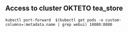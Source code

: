 ## Access to cluster OKTETO tea_store

    kubectl port-forward  $(kubectl get pods -o custom-columns=:metadata.name | grep webui) 18080:8080